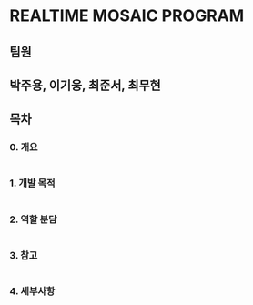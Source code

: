 REALTIME MOSAIC PROGRAM
================================
## 팀원
박주용, 이기웅, 최준서, 최무현
--------------------------------
## 목차
### 0. 개요
#

### 1. 개발 목적
#

### 2. 역할 분담
#

### 3. 참고
#

### 4. 세부사항


